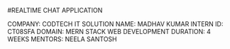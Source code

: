 #REALTIME CHAT APPLICATION

COMPANY: CODTECH IT SOLUTION
NAME: MADHAV KUMAR
INTERN ID: CT08SFA
DOMAIN: MERN STACK WEB DEVELOPMENT
DURATION: 4 WEEKS
MENTORS: NEELA SANTOSH 
